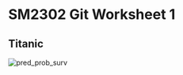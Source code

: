 # SM2302 Git Worksheet 1

## Titanic

![pred_prob_surv](https://user-images.githubusercontent.com/112240557/188304919-fa59c90b-c193-41e3-8345-0f7efd7cac7a.png)
